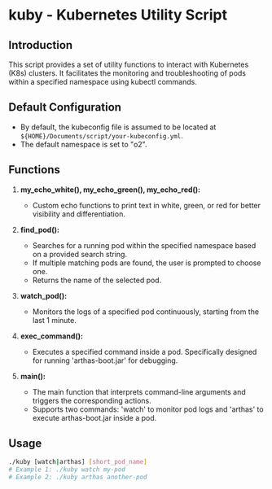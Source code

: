 # kuby - Kubernetes Utility Script

## Introduction

This script provides a set of utility functions to interact with Kubernetes (K8s) clusters. It facilitates the monitoring and troubleshooting of pods within a specified namespace using kubectl commands.

## Default Configuration

- By default, the kubeconfig file is assumed to be located at `${HOME}/Documents/script/your-kubeconfig.yml`.
- The default namespace is set to "o2".

## Functions

1. **my_echo_white(), my_echo_green(), my_echo_red():**
    - Custom echo functions to print text in white, green, or red for better visibility and differentiation.

2. **find_pod():**
    - Searches for a running pod within the specified namespace based on a provided search string.
    - If multiple matching pods are found, the user is prompted to choose one.
    - Returns the name of the selected pod.

3. **watch_pod():**
    - Monitors the logs of a specified pod continuously, starting from the last 1 minute.

4. **exec_command():**
    - Executes a specified command inside a pod. Specifically designed for running 'arthas-boot.jar' for debugging.

5. **main():**
    - The main function that interprets command-line arguments and triggers the corresponding actions.
    - Supports two commands: 'watch' to monitor pod logs and 'arthas' to execute arthas-boot.jar inside a pod.

## Usage

```bash
./kuby [watch|arthas] [short_pod_name]
# Example 1: ./kuby watch my-pod
# Example 2: ./kuby arthas another-pod
